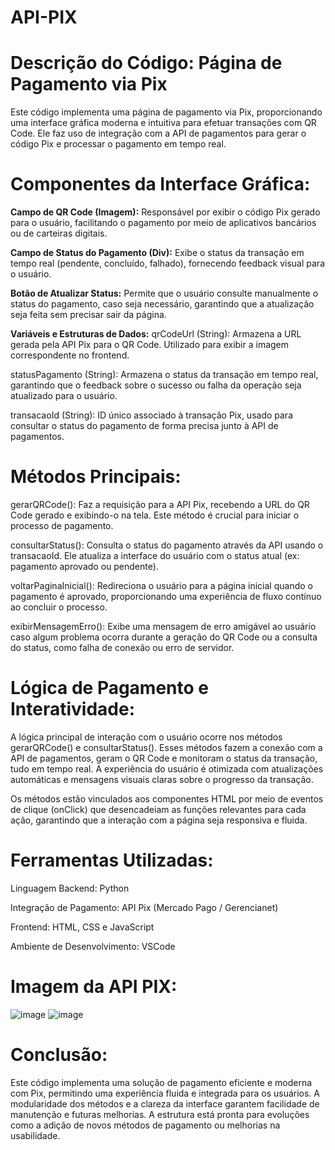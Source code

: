 # API-PIX

# Descrição do Código: Página de Pagamento via Pix
Este código implementa uma página de pagamento via Pix, proporcionando uma interface gráfica moderna e intuitiva para efetuar transações com QR Code. Ele faz uso de integração com a API de pagamentos para gerar o código Pix e processar o pagamento em tempo real.

# Componentes da Interface Gráfica:
**Campo de QR Code (Imagem):**
Responsável por exibir o código Pix gerado para o usuário, facilitando o pagamento por meio de aplicativos bancários ou de carteiras digitais.

**Campo de Status do Pagamento (Div):**
Exibe o status da transação em tempo real (pendente, concluído, falhado), fornecendo feedback visual para o usuário.

**Botão de Atualizar Status:**
Permite que o usuário consulte manualmente o status do pagamento, caso seja necessário, garantindo que a atualização seja feita sem precisar sair da página.

**Variáveis e Estruturas de Dados:**
qrCodeUrl (String):
Armazena a URL gerada pela API Pix para o QR Code. Utilizado para exibir a imagem correspondente no frontend.

statusPagamento (String):
Armazena o status da transação em tempo real, garantindo que o feedback sobre o sucesso ou falha da operação seja atualizado para o usuário.

transacaoId (String):
ID único associado à transação Pix, usado para consultar o status do pagamento de forma precisa junto à API de pagamentos.

# Métodos Principais:
gerarQRCode():
Faz a requisição para a API Pix, recebendo a URL do QR Code gerado e exibindo-o na tela. Este método é crucial para iniciar o processo de pagamento.

consultarStatus():
Consulta o status do pagamento através da API usando o transacaoId. Ele atualiza a interface do usuário com o status atual (ex: pagamento aprovado ou pendente).

voltarPaginaInicial():
Redireciona o usuário para a página inicial quando o pagamento é aprovado, proporcionando uma experiência de fluxo contínuo ao concluir o processo.

exibirMensagemErro():
Exibe uma mensagem de erro amigável ao usuário caso algum problema ocorra durante a geração do QR Code ou a consulta do status, como falha de conexão ou erro de servidor.

# Lógica de Pagamento e Interatividade:
A lógica principal de interação com o usuário ocorre nos métodos gerarQRCode() e consultarStatus(). Esses métodos fazem a conexão com a API de pagamentos, geram o QR Code e monitoram o status da transação, tudo em tempo real. A experiência do usuário é otimizada com atualizações automáticas e mensagens visuais claras sobre o progresso da transação.

Os métodos estão vinculados aos componentes HTML por meio de eventos de clique (onClick) que desencadeiam as funções relevantes para cada ação, garantindo que a interação com a página seja responsiva e fluida.

# Ferramentas Utilizadas:
Linguagem Backend: Python

Integração de Pagamento: API Pix (Mercado Pago / Gerencianet)

Frontend: HTML, CSS e JavaScript

Ambiente de Desenvolvimento: VSCode

# Imagem da API PIX:

![image](https://github.com/user-attachments/assets/cd44cab9-ef0b-444d-a8be-3a0eb312cf62)
![image](https://github.com/user-attachments/assets/a2e7ad83-8cb3-42dc-a98e-37edf626c2bc)


# Conclusão:
Este código implementa uma solução de pagamento eficiente e moderna com Pix, permitindo uma experiência fluida e integrada para os usuários. A modularidade dos métodos e a clareza da interface garantem facilidade de manutenção e futuras melhorias. A estrutura está pronta para evoluções como a adição de novos métodos de pagamento ou melhorias na usabilidade.
